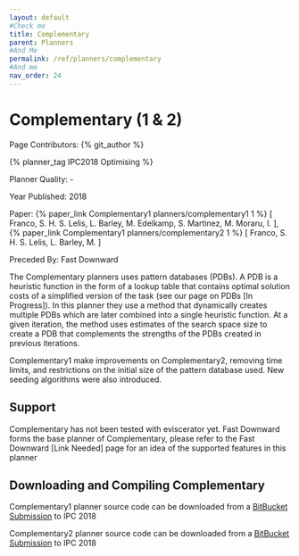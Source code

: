 ```yaml
---
layout: default
#Check me
title: Complementary
parent: Planners
#And Me
permalink: /ref/planners/complementary
#And me
nav_order: 24
---
```

# Complementary (1 & 2)

Page Contributors: {% git_author %}

{% planner_tag IPC2018 Optimising %}

Planner Quality: -

Year Published: 2018

Paper: {% paper_link Complementary1 planners/complementary1 1 %} [ Franco, S. H. S. Lelis, L. Barley, M. Edelkamp, S. Martinez, M. Moraru, I. ], {% paper_link Complementary1 planners/complementary2 1 %} [ Franco, S. H. S. Lelis, L. Barley, M. ]

Preceded By: Fast Downward

The Complementary planners uses pattern databases (PDBs). A PDB is a heuristic function in the form of a lookup table that contains optimal solution costs of a simplified version of the task (see our page on PDBs [In Progress]). In this planner they use a method that dynamically creates multiple PDBs which are later combined into a single heuristic function. At a given iteration, the method uses estimates of the search space size to create a PDB that complements the strengths of the PDBs created in previous iterations.

Complementary1 make improvements on Complementary2, removing time limits, and restrictions on the initial size of the pattern database used. New seeding algorithms were also introduced.

## Support

Complementary has not been tested with eviscerator yet. Fast Downward forms the base planner of Complementary, please refer to the Fast Downward [Link Needed] page for an idea of the supported features in this planner

## Downloading and Compiling Complementary

Complementary1 planner source code can be downloaded from a [BitBucket Submission](https://bitbucket.org/ipc2018-classical/team9/src/ipc-2018-seq-opt/) to IPC 2018

Complementary2 planner source code can be downloaded from a [BitBucket Submission](https://bitbucket.org/ipc2018-classical/team32/src/ipc-2018-seq-opt/) to IPC 2018